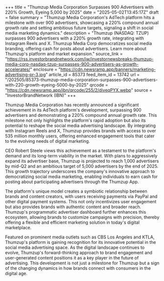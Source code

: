 +++
title = "Thumzup Media Corporation Surpasses 900 Advertisers with 220% Growth, Eyeing 5,000 by 2025"
date = "2025-05-02T13:45:17Z"
draft = false
summary = "Thumzup Media Corporation's AdTech platform hits a milestone with over 900 advertisers, showcasing a 220% compound annual growth rate and setting ambitious future targets, signaling a shift in social media marketing dynamics."
description = "Thumzup (NASDAQ: TZUP) surpasses 900 advertisers with a 220% growth rate, integrating with Instagram Reels and X. Thumzup Media Corp democratizes social media branding, offering cash for posts about advertisers. Learn more about Thumzup's platform and market expansion."
source_link = "https://rss.investorbrandnetwork.com/iw/investornewsbreaks-thumzup-media-corp-nasdaq-tzup-surpasses-900-advertisers-as-growth-accelerates/"
enclosure = "https://cdn.newsramp.app/banners/marketing-advertising-pr-3.jpg"
article_id = 85373
feed_item_id = 13742
url = "/202505/85373-thumzup-media-corporation-surpasses-900-advertisers-with-220-growth-eyeing-5000-by-2025"
qrcode = "https://cdn.newsramp.app/ibn/qrcode/255/2/diveqPYX.webp"
source = "InvestorBrandNetwork (IBN)"
+++

<p>Thumzup Media Corporation has recently announced a significant achievement in its AdTech platform's development, surpassing 900 advertisers and demonstrating a 220% compound annual growth rate. This milestone not only highlights the platform's rapid adoption but also its potential to reshape the social media advertising landscape. By integrating with Instagram Reels and X, Thumzup provides brands with access to over 535 million monthly users, offering enhanced engagement tools that cater to the evolving needs of digital marketing.</p><p>CEO Robert Steele views this achievement as a testament to the platform's demand and its long-term viability in the market. With plans to aggressively expand its advertiser base, Thumzup is projected to reach 1,000 advertisers by mid-Q2 and an ambitious target of 5,000 advertisers by the end of 2025. This growth trajectory underscores the company's innovative approach to democratizing social media marketing, enabling individuals to earn cash for posting about participating advertisers through the Thumzup App.</p><p>The platform's unique model creates a symbiotic relationship between brands and content creators, with users receiving payments via PayPal and other digital payment systems. This not only incentivizes user engagement but also provides brands with authentic content and broader reach. Thumzup's programmatic advertiser dashboard further enhances this ecosystem, allowing brands to customize campaigns with precision, thereby offering a flexible and efficient marketing solution in today's digital marketplace.</p><p>Featured on prominent media outlets such as CBS Los Angeles and KTLA, Thumzup's platform is gaining recognition for its innovative potential in the social media advertising space. As the digital landscape continues to evolve, Thumzup's forward-thinking approach to brand engagement and user-generated content positions it as a key player in the future of advertising. This development is not just a milestone for Thumzup but a sign of the changing dynamics in how brands connect with consumers in the digital age.</p>